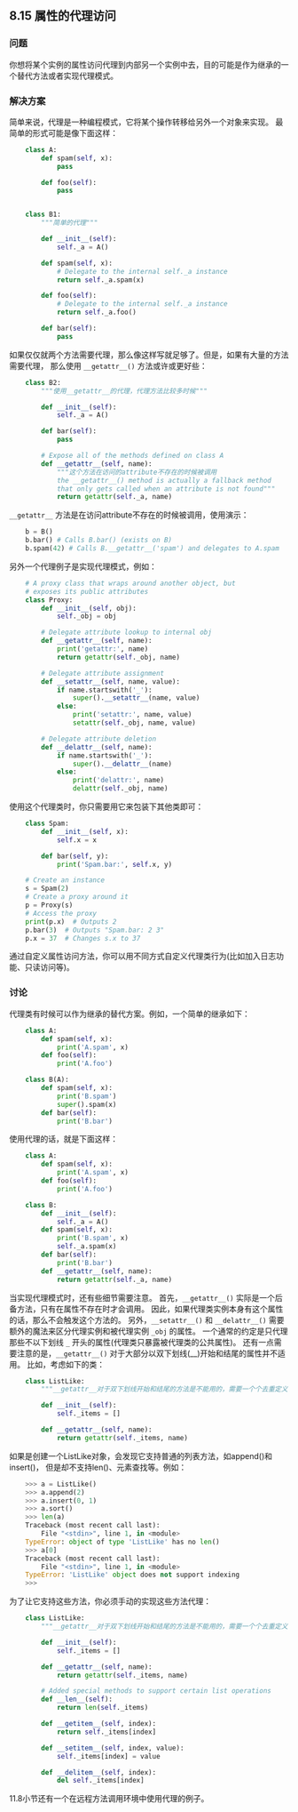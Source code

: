 ## 8.15 属性的代理访问 ##
### 问题 ###
你想将某个实例的属性访问代理到内部另一个实例中去，目的可能是作为继承的一个替代方法或者实现代理模式。
### 解决方案 ###
简单来说，代理是一种编程模式，它将某个操作转移给另外一个对象来实现。
最简单的形式可能是像下面这样：
```python
    class A:
        def spam(self, x):
            pass

        def foo(self):
            pass


    class B1:
        """简单的代理"""

        def __init__(self):
            self._a = A()

        def spam(self, x):
            # Delegate to the internal self._a instance
            return self._a.spam(x)

        def foo(self):
            # Delegate to the internal self._a instance
            return self._a.foo()

        def bar(self):
            pass

```
如果仅仅就两个方法需要代理，那么像这样写就足够了。但是，如果有大量的方法需要代理，
那么使用 ``__getattr__()`` 方法或许或更好些：
```python
    class B2:
        """使用__getattr__的代理，代理方法比较多时候"""

        def __init__(self):
            self._a = A()

        def bar(self):
            pass

        # Expose all of the methods defined on class A
        def __getattr__(self, name):
            """这个方法在访问的attribute不存在的时候被调用
            the __getattr__() method is actually a fallback method
            that only gets called when an attribute is not found"""
            return getattr(self._a, name)

```
``__getattr__`` 方法是在访问attribute不存在的时候被调用，使用演示：
```python
    b = B()
    b.bar() # Calls B.bar() (exists on B)
    b.spam(42) # Calls B.__getattr__('spam') and delegates to A.spam

```
另外一个代理例子是实现代理模式，例如：
```python
    # A proxy class that wraps around another object, but
    # exposes its public attributes
    class Proxy:
        def __init__(self, obj):
            self._obj = obj

        # Delegate attribute lookup to internal obj
        def __getattr__(self, name):
            print('getattr:', name)
            return getattr(self._obj, name)

        # Delegate attribute assignment
        def __setattr__(self, name, value):
            if name.startswith('_'):
                super().__setattr__(name, value)
            else:
                print('setattr:', name, value)
                setattr(self._obj, name, value)

        # Delegate attribute deletion
        def __delattr__(self, name):
            if name.startswith('_'):
                super().__delattr__(name)
            else:
                print('delattr:', name)
                delattr(self._obj, name)

```
使用这个代理类时，你只需要用它来包装下其他类即可：
```python
    class Spam:
        def __init__(self, x):
            self.x = x

        def bar(self, y):
            print('Spam.bar:', self.x, y)

    # Create an instance
    s = Spam(2)
    # Create a proxy around it
    p = Proxy(s)
    # Access the proxy
    print(p.x)  # Outputs 2
    p.bar(3)  # Outputs "Spam.bar: 2 3"
    p.x = 37  # Changes s.x to 37

```
通过自定义属性访问方法，你可以用不同方式自定义代理类行为(比如加入日志功能、只读访问等)。
### 讨论 ###
代理类有时候可以作为继承的替代方案。例如，一个简单的继承如下：
```python
    class A:
        def spam(self, x):
            print('A.spam', x)
        def foo(self):
            print('A.foo')

    class B(A):
        def spam(self, x):
            print('B.spam')
            super().spam(x)
        def bar(self):
            print('B.bar')

```
使用代理的话，就是下面这样：
```python
    class A:
        def spam(self, x):
            print('A.spam', x)
        def foo(self):
            print('A.foo')

    class B:
        def __init__(self):
            self._a = A()
        def spam(self, x):
            print('B.spam', x)
            self._a.spam(x)
        def bar(self):
            print('B.bar')
        def __getattr__(self, name):
            return getattr(self._a, name)

```
当实现代理模式时，还有些细节需要注意。
首先，``__getattr__()`` 实际是一个后备方法，只有在属性不存在时才会调用。
因此，如果代理类实例本身有这个属性的话，那么不会触发这个方法的。
另外，``__setattr__()`` 和 ``__delattr__()`` 需要额外的魔法来区分代理实例和被代理实例 ``_obj`` 的属性。
一个通常的约定是只代理那些不以下划线 ``_`` 开头的属性(代理类只暴露被代理类的公共属性)。
还有一点需要注意的是，``__getattr__()`` 对于大部分以双下划线(__)开始和结尾的属性并不适用。
比如，考虑如下的类：
```python
    class ListLike:
        """__getattr__对于双下划线开始和结尾的方法是不能用的，需要一个个去重定义"""

        def __init__(self):
            self._items = []

        def __getattr__(self, name):
            return getattr(self._items, name)

```
如果是创建一个ListLike对象，会发现它支持普通的列表方法，如append()和insert()，
但是却不支持len()、元素查找等。例如：
```python
    >>> a = ListLike()
    >>> a.append(2)
    >>> a.insert(0, 1)
    >>> a.sort()
    >>> len(a)
    Traceback (most recent call last):
        File "<stdin>", line 1, in <module>
    TypeError: object of type 'ListLike' has no len()
    >>> a[0]
    Traceback (most recent call last):
        File "<stdin>", line 1, in <module>
    TypeError: 'ListLike' object does not support indexing
    >>>

```
为了让它支持这些方法，你必须手动的实现这些方法代理：
```python
    class ListLike:
        """__getattr__对于双下划线开始和结尾的方法是不能用的，需要一个个去重定义"""

        def __init__(self):
            self._items = []

        def __getattr__(self, name):
            return getattr(self._items, name)

        # Added special methods to support certain list operations
        def __len__(self):
            return len(self._items)

        def __getitem__(self, index):
            return self._items[index]

        def __setitem__(self, index, value):
            self._items[index] = value

        def __delitem__(self, index):
            del self._items[index]

```
11.8小节还有一个在远程方法调用环境中使用代理的例子。
